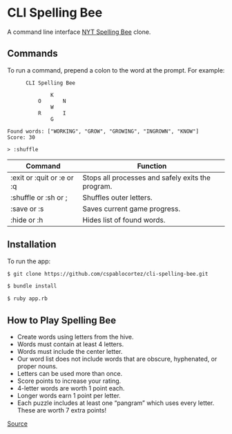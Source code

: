 # CLI Spelling Bee

A command line interface [NYT Spelling Bee](https://www.nytimes.com/puzzles/spelling-bee) clone.

## Commands

To run a command, prepend a colon to the word at the prompt. For example: 

```
      CLI Spelling Bee 

              K
          O       N
              W
          R       I
              G
    
Found words: ["WORKING", "GROW", "GROWING", "INGROWN", "KNOW"]
Score: 30

> :shuffle
```

| Command | Function         |
|---------|------------------|
| :exit or :quit or :e or :q  | Stops all processes and safely exits the program. |
| :shuffle or :sh or ; | Shuffles outer letters. |
| :save or :s  | Saves current game progress. |
| :hide or :h  | Hides list of found words. |


## Installation

To run the app:

```bash
$ git clone https://github.com/cspablocortez/cli-spelling-bee.git
```

```bash
$ bundle install
```

```bash
$ ruby app.rb
```

## How to Play Spelling Bee

- Create words using letters from the hive.
- Words must contain at least 4 letters.
- Words must include the center letter.
- Our word list does not include words that are obscure, hyphenated, or proper nouns.
- Letters can be used more than once.
- Score points to increase your rating.
- 4-letter words are worth 1 point each.
- Longer words earn 1 point per letter.
- Each puzzle includes at least one “pangram” which uses every letter. These are worth 7 extra points!

[Source](https://www.nytimes.com/puzzles/spelling-bee)